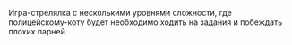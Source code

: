 Игра-стрелялка с несколькими уровнями сложности, где полицейскому-коту будет необходимо ходить на задания и побеждать плохих парней.
